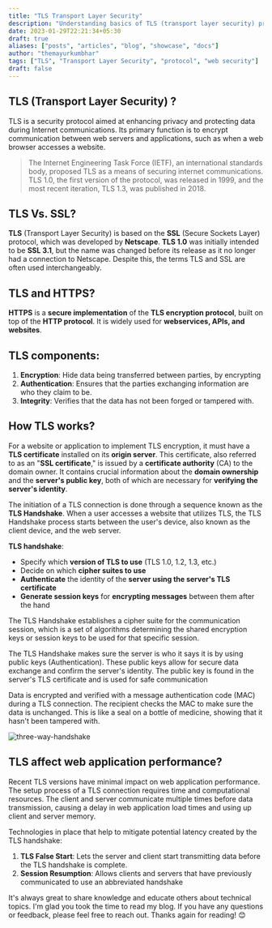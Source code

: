 ```yaml
---
title: "TLS Transport Layer Security"
description: "Understanding basics of TLS (transport layer security) protocol."
date: 2023-01-29T22:21:34+05:30
draft: true
aliases: ["posts", "articles", "blog", "showcase", "docs"]
author: "themayurkumbhar"
tags: ["TLS", "Transport Layer Security", "protocol", "web security"]
draft: false
---
```


## TLS (Transport Layer Security) ?

TLS is a security protocol aimed at enhancing privacy and protecting data during Internet communications. 
Its primary function is to encrypt communication between web servers and applications, such as when a web browser accesses a website.

> The Internet Engineering Task Force (IETF), an international standards body, proposed TLS as a means of securing internet communications. 
> TLS 1.0, the first version of the protocol, was released in 1999, and the most recent iteration, TLS 1.3, was published in 2018.

## TLS Vs. SSL?

**TLS** (Transport Layer Security) is based on the **SSL** (Secure Sockets Layer) protocol, which was developed by **Netscape**. 
**TLS 1.0** was initially intended to be **SSL 3.1**, but the name was changed before its release as it no longer had a connection to Netscape. 
Despite this, the terms TLS and SSL are often used interchangeably.

## TLS and HTTPS?

**HTTPS** is a **secure implementation** of the **TLS encryption protocol**, built on top of the **HTTP protocol**. 
It is widely used for **webservices, APIs, and websites**.

## TLS components:

1. **Encryption**: Hide data being transferred between parties, by encrypting
2. **Authentication**: Ensures that the parties exchanging information are who they claim to be.
3. **Integrity**: Verifies that the data has not been forged or tampered with.

## How TLS works?

For a website or application to implement TLS encryption, it must have a **TLS certificate** installed on its **origin server**. 
This certificate, also referred to as an "**SSL certificate**," is issued by a **certificate authority** (CA) to the domain owner. 
It contains crucial information about the **domain ownership** and the **server's public key**, 
both of which are necessary for **verifying the server's identity**.

The initiation of a TLS connection is done through a sequence known as the **TLS Handshake**. 
When a user accesses a website that utilizes TLS, the TLS Handshake process starts between the user's device, 
also known as the client device, and the web server.

**TLS handshake**:

* Specify which **version of TLS to use** (TLS 1.0, 1.2, 1.3, etc.)
* Decide on which **cipher suites to use**
* **Authenticate** the identity of the **server using the server's TLS certificate**
* **Generate session keys** for **encrypting messages** between them after the hand

The TLS Handshake establishes a cipher suite for the communication session, 
which is a set of algorithms determining the shared encryption keys or session keys to be used for that specific session.

The TLS Handshake makes sure the server is who it says it is by using public keys (Authentication). 
These public keys allow for secure data exchange and confirm the server's identity. 
The public key is found in the server's TLS certificate and is used for safe communication

Data is encrypted and verified with a message authentication code (MAC) during a TLS connection. 
The recipient checks the MAC to make sure the data is unchanged. 
This is like a seal on a bottle of medicine, showing that it hasn't been tampered with.

![three-way-handshake](../images/threeway-handshake.png "Title")

## TLS affect web application performance?

Recent TLS versions have minimal impact on web application performance. 
The setup process of a TLS connection requires time and computational resources.
The client and server communicate multiple times before data transmission, causing a delay in web application load times and using up client and server memory.

Technologies in place that help to mitigate potential latency created by the TLS handshake:

1. **TLS False Start**: Lets the server and client start transmitting data before the TLS handshake is complete.
2. **Session Resumption**: Allows clients and servers that have previously communicated to use an abbreviated handshake

It's always great to share knowledge and educate others about technical topics.
I'm glad you took the time to read my blog. If you have any questions or feedback, please feel free to reach out. 
Thanks again for reading! 😊

